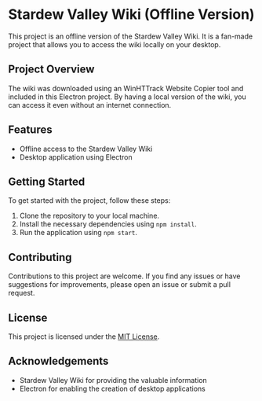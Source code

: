 # Stardew Valley Wiki (Offline Version)

This project is an offline version of the Stardew Valley Wiki. It is a fan-made project that allows you to access the wiki locally on your desktop.

## Project Overview

The wiki was downloaded using an WinHTTrack Website Copier tool and included in this Electron project. By having a local version of the wiki, you can access it even without an internet connection.

## Features

- Offline access to the Stardew Valley Wiki
- Desktop application using Electron

## Getting Started

To get started with the project, follow these steps:

1. Clone the repository to your local machine.
2. Install the necessary dependencies using `npm install`.
3. Run the application using `npm start`.

## Contributing

Contributions to this project are welcome. If you find any issues or have suggestions for improvements, please open an issue or submit a pull request.

## License

This project is licensed under the [MIT License](LICENSE).

## Acknowledgements

- Stardew Valley Wiki for providing the valuable information
- Electron for enabling the creation of desktop applications
